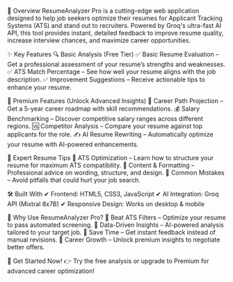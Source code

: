 🚀 Overview
ResumeAnalyzer Pro is a cutting-edge web application designed to help job seekers optimize their resumes for Applicant Tracking Systems (ATS) and stand out to recruiters. Powered by Groq's ultra-fast AI API, this tool provides instant, detailed feedback to improve resume quality, increase interview chances, and maximize career opportunities.

✨ Key Features
🔍 Basic Analysis (Free Tier)
✅ Basic Resume Evaluation – Get a professional assessment of your resume’s strengths and weaknesses.
✅ ATS Match Percentage – See how well your resume aligns with the job description.
✅ Improvement Suggestions – Receive actionable tips to enhance your resume.

💎 Premium Features (Unlock Advanced Insights)
🚀 Career Path Projection – Get a 5-year career roadmap with skill recommendations.
💰 Salary Benchmarking – Discover competitive salary ranges across different regions.
🆚 Competitor Analysis – Compare your resume against top applicants for the role.
✍️ AI Resume Rewriting – Automatically optimize your resume with AI-powered enhancements.

📝 Expert Resume Tips
📌 ATS Optimization – Learn how to structure your resume for maximum ATS compatibility.
📌 Content & Formatting – Professional advice on wording, structure, and design.
📌 Common Mistakes – Avoid pitfalls that could hurt your job search.

🛠️ Built With
✔ Frontend: HTML5, CSS3, JavaScript
✔ AI Integration: Groq API (Mixtral 8x7B)
✔ Responsive Design: Works on desktop & mobile

🎯 Why Use ResumeAnalyzer Pro?
🔹 Beat ATS Filters – Optimize your resume to pass automated screening.
🔹 Data-Driven Insights – AI-powered analysis tailored to your target job.
🔹 Save Time – Get instant feedback instead of manual revisions.
🔹 Career Growth – Unlock premium insights to negotiate better offers.

🚀 Get Started Now!
👉 Try the free analysis or upgrade to Premium for advanced career optimization!
